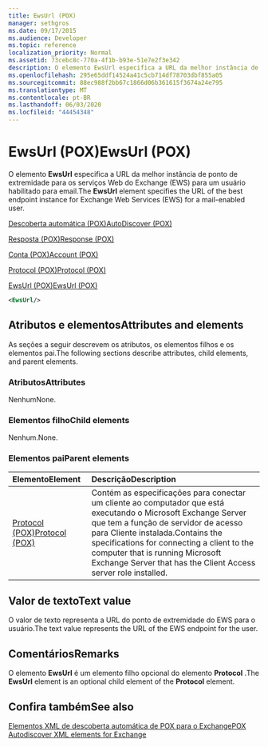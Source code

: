 ```yaml
---
title: EwsUrl (POX)
manager: sethgros
ms.date: 09/17/2015
ms.audience: Developer
ms.topic: reference
localization_priority: Normal
ms.assetid: 73cebc8c-770a-4f1b-b93e-51e7e2f3e342
description: O elemento EwsUrl especifica a URL da melhor instância de ponto de extremidade para os serviços Web do Exchange (EWS) para um usuário habilitado para email.
ms.openlocfilehash: 295e65ddf14524a41c5cb714df78703dbf855a05
ms.sourcegitcommit: 88ec988f2bb67c1866d06b361615f3674a24e795
ms.translationtype: MT
ms.contentlocale: pt-BR
ms.lasthandoff: 06/03/2020
ms.locfileid: "44454348"
---
```

# <a name="ewsurl-pox"></a><span data-ttu-id="e91a0-103">EwsUrl (POX)</span><span class="sxs-lookup"><span data-stu-id="e91a0-103">EwsUrl (POX)</span></span>

<span data-ttu-id="e91a0-104">O elemento **EwsUrl** especifica a URL da melhor instância de ponto de extremidade para os serviços Web do Exchange (EWS) para um usuário habilitado para email.</span><span class="sxs-lookup"><span data-stu-id="e91a0-104">The **EwsUrl** element specifies the URL of the best endpoint instance for Exchange Web Services (EWS) for a mail-enabled user.</span></span> 
  
[<span data-ttu-id="e91a0-105">Descoberta automática (POX)</span><span class="sxs-lookup"><span data-stu-id="e91a0-105">AutoDiscover (POX)</span></span>](autodiscover-pox.md)
  
[<span data-ttu-id="e91a0-106">Resposta (POX)</span><span class="sxs-lookup"><span data-stu-id="e91a0-106">Response (POX)</span></span>](response-pox.md)
  
[<span data-ttu-id="e91a0-107">Conta (POX)</span><span class="sxs-lookup"><span data-stu-id="e91a0-107">Account (POX)</span></span>](account-pox.md)
  
[<span data-ttu-id="e91a0-108">Protocol (POX)</span><span class="sxs-lookup"><span data-stu-id="e91a0-108">Protocol (POX)</span></span>](protocol-pox.md)
  
[<span data-ttu-id="e91a0-109">EwsUrl (POX)</span><span class="sxs-lookup"><span data-stu-id="e91a0-109">EwsUrl (POX)</span></span>](ewsurl-pox.md)
  
```XML
<EwsUrl/>
```

## <a name="attributes-and-elements"></a><span data-ttu-id="e91a0-110">Atributos e elementos</span><span class="sxs-lookup"><span data-stu-id="e91a0-110">Attributes and elements</span></span>

<span data-ttu-id="e91a0-111">As seções a seguir descrevem os atributos, os elementos filhos e os elementos pai.</span><span class="sxs-lookup"><span data-stu-id="e91a0-111">The following sections describe attributes, child elements, and parent elements.</span></span>
  
### <a name="attributes"></a><span data-ttu-id="e91a0-112">Atributos</span><span class="sxs-lookup"><span data-stu-id="e91a0-112">Attributes</span></span>

<span data-ttu-id="e91a0-113">Nenhum</span><span class="sxs-lookup"><span data-stu-id="e91a0-113">None.</span></span>
  
### <a name="child-elements"></a><span data-ttu-id="e91a0-114">Elementos filho</span><span class="sxs-lookup"><span data-stu-id="e91a0-114">Child elements</span></span>

<span data-ttu-id="e91a0-115">Nenhum.</span><span class="sxs-lookup"><span data-stu-id="e91a0-115">None.</span></span>
  
### <a name="parent-elements"></a><span data-ttu-id="e91a0-116">Elementos pai</span><span class="sxs-lookup"><span data-stu-id="e91a0-116">Parent elements</span></span>

|<span data-ttu-id="e91a0-117">**Elemento**</span><span class="sxs-lookup"><span data-stu-id="e91a0-117">**Element**</span></span>|<span data-ttu-id="e91a0-118">**Descrição**</span><span class="sxs-lookup"><span data-stu-id="e91a0-118">**Description**</span></span>|
|:-----|:-----|
|[<span data-ttu-id="e91a0-119">Protocol (POX)</span><span class="sxs-lookup"><span data-stu-id="e91a0-119">Protocol (POX)</span></span>](protocol-pox.md) <br/> |<span data-ttu-id="e91a0-120">Contém as especificações para conectar um cliente ao computador que está executando o Microsoft Exchange Server que tem a função de servidor de acesso para Cliente instalada.</span><span class="sxs-lookup"><span data-stu-id="e91a0-120">Contains the specifications for connecting a client to the computer that is running Microsoft Exchange Server that has the Client Access server role installed.</span></span>  <br/> |
   
## <a name="text-value"></a><span data-ttu-id="e91a0-121">Valor de texto</span><span class="sxs-lookup"><span data-stu-id="e91a0-121">Text value</span></span>

<span data-ttu-id="e91a0-122">O valor de texto representa a URL do ponto de extremidade do EWS para o usuário.</span><span class="sxs-lookup"><span data-stu-id="e91a0-122">The text value represents the URL of the EWS endpoint for the user.</span></span>
  
## <a name="remarks"></a><span data-ttu-id="e91a0-123">Comentários</span><span class="sxs-lookup"><span data-stu-id="e91a0-123">Remarks</span></span>

<span data-ttu-id="e91a0-124">O elemento **EwsUrl** é um elemento filho opcional do elemento **Protocol** .</span><span class="sxs-lookup"><span data-stu-id="e91a0-124">The **EwsUrl** element is an optional child element of the **Protocol** element.</span></span> 
  
## <a name="see-also"></a><span data-ttu-id="e91a0-125">Confira também</span><span class="sxs-lookup"><span data-stu-id="e91a0-125">See also</span></span>



[<span data-ttu-id="e91a0-126">Elementos XML de descoberta automática de POX para o Exchange</span><span class="sxs-lookup"><span data-stu-id="e91a0-126">POX Autodiscover XML elements for Exchange</span></span>](pox-autodiscover-xml-elements-for-exchange.md)

